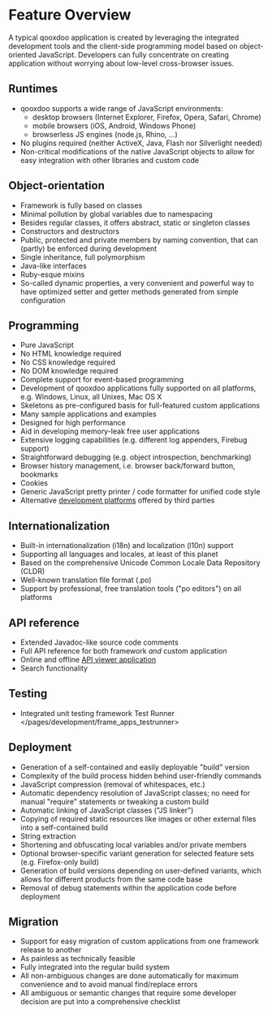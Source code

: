 Feature Overview
================

A typical qooxdoo application is created by leveraging the integrated
development tools and the client-side programming model based on
object-oriented JavaScript. Developers can fully concentrate on creating
application without worrying about low-level cross-browser issues.

Runtimes
--------

-   qooxdoo supports a wide range of JavaScript environments:
    -   desktop browsers (Internet Explorer, Firefox, Opera, Safari,
        Chrome)
    -   mobile browsers (iOS, Android, Windows Phone)
    -   browserless JS engines (node.js, Rhino, ...)
-   No plugins required (neither ActiveX, Java, Flash nor Silverlight
    needed)
-   Non-critical modifications of the native JavaScript objects to allow
    for easy integration with other libraries and custom code

Object-orientation
------------------

-   Framework is fully based on classes
-   Minimal pollution by global variables due to namespacing
-   Besides regular classes, it offers abstract, static or singleton
    classes
-   Constructors and destructors
-   Public, protected and private members by naming convention, that can
    (partly) be enforced during development
-   Single inheritance, full polymorphism
-   Java-like interfaces
-   Ruby-esque mixins
-   So-called dynamic properties, a very convenient and powerful way to
    have optimized setter and getter methods generated from simple
    configuration

Programming
-----------

-   Pure JavaScript
-   No HTML knowledge required
-   No CSS knowledge required
-   No DOM knowledge required
-   Complete support for event-based programming
-   Development of qooxdoo applications fully supported on all
    platforms, e.g. Windows, Linux, all Unixes, Mac OS X
-   Skeletons as pre-configured basis for full-featured custom
    applications
-   Many sample applications and examples
-   Designed for high performance
-   Aid in developing memory-leak free user applications
-   Extensive logging capabilities (e.g. different log appenders,
    Firebug support)
-   Straightforward debugging (e.g. object introspection, benchmarking)
-   Browser history management, i.e. browser back/forward button,
    bookmarks
-   Cookies
-   Generic JavaScript pretty printer / code formatter for unified code
    style
-   Alternative [development
    platforms](http://qooxdoo.org/docs/general/development_platforms)
    offered by third parties

Internationalization
--------------------

-   Built-in internationalization (i18n) and localization (l10n) support
-   Supporting all languages and locales, at least of this planet
-   Based on the comprehensive Unicode Common Locale Data Repository
    (CLDR)
-   Well-known translation file format (.po)
-   Support by professional, free translation tools ("po editors") on
    all platforms

API reference
-------------

-   Extended Javadoc-like source code comments
-   Full API reference for both framework *and* custom application
-   Online and offline [API viewer application](http://api.qooxdoo.org)
-   Search functionality

Testing
-------

-   Integrated unit testing framework
    Test Runner \</pages/development/frame\_apps\_testrunner\>

Deployment
----------

-   Generation of a self-contained and easily deployable "build" version
-   Complexity of the build process hidden behind user-friendly commands
-   JavaScript compression (removal of whitespaces, etc.)
-   Automatic dependency resolution of JavaScript classes; no need for
    manual "require" statements or tweaking a custom build
-   Automatic linking of JavaScript classes ("JS linker")
-   Copying of required static resources like images or other external
    files into a self-contained build
-   String extraction
-   Shortening and obfuscating local variables and/or private members
-   Optional browser-specific variant generation for selected feature
    sets (e.g. Firefox-only build)
-   Generation of build versions depending on user-defined variants,
    which allows for different products from the same code base
-   Removal of debug statements within the application code before
    deployment

Migration
---------

-   Support for easy migration of custom applications from one framework
    release to another
-   As painless as technically feasible
-   Fully integrated into the regular build system
-   All non-ambiguous changes are done automatically for maximum
    convenience and to avoid manual find/replace errors
-   All ambiguous or semantic changes that require some developer
    decision are put into a comprehensive checklist

